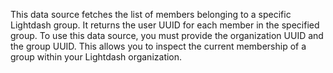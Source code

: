 This data source fetches the list of members belonging to a specific Lightdash group. It returns the user UUID for each member in the specified group. To use this data source, you must provide the organization UUID and the group UUID. This allows you to inspect the current membership of a group within your Lightdash organization.
